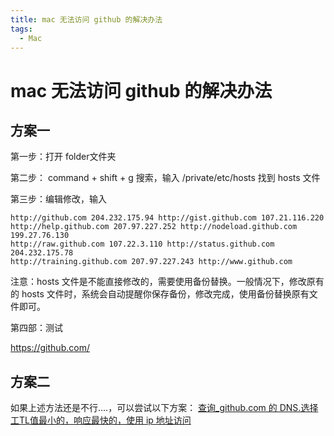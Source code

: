 ```yaml
---
title: mac 无法访问 github 的解决办法
tags:
  - Mac
---
```


# mac 无法访问 github 的解决办法
## 方案一

第一步：打开 folder文件夹

第二步： command + shift + g 搜索，输入 /private/etc/hosts 找到 hosts 文件

第三步：编辑修改，输入
```
http://github.com 204.232.175.94 http://gist.github.com 107.21.116.220 
http://help.github.com 207.97.227.252 http://nodeload.github.com 199.27.76.130 
http://raw.github.com 107.22.3.110 http://status.github.com 204.232.175.78 
http://training.github.com 207.97.227.243 http://www.github.com
```
注意：hosts 文件是不能直接修改的，需要使用备份替换。一般情况下，修改原有的 hosts 文件时，系统会自动提醒你保存备份，修改完成，使用备份替换原有文件即可。

第四部：测试

<https://github.com/>

## 方案二

如果上述方法还是不行....，可以尝试以下方案：
[查询_github.com 的 DNS.选择 工TL值最小的，响应最快的，使用 ip 地址访问](https://tool.chinaz.com/dns/?type=1&host=github.com&ip=)